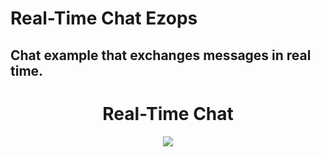 # Real-Time Chat Ezops

## Chat example that exchanges messages in real time.

<h1 align="center">Real-Time Chat</h1>
<div align="center">
  <image src="https://github.com/ArthurMaverick/ezops-test-arthursantos/blob/dev/docs/images/26FPJGjhefSJuaRhu.gif"/>
</div>